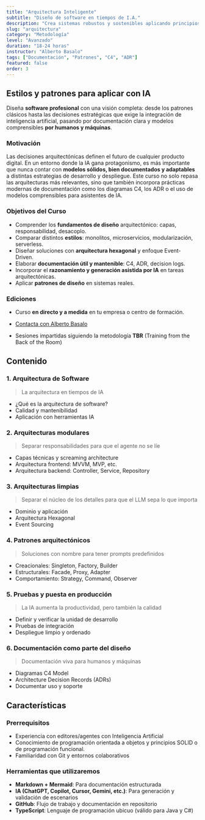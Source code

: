 ```yaml
---
title: "Arquitectura Inteligente"
subtitle: "Diseño de software en tiempos de I.A."
description: "Crea sistemas robustos y sostenibles aplicando principios de arquitectura con patrones, diagramas y documentación efectiva potenciados por y para la IA."
slug: "arquitectura"
category: "Metodología"
level: "Avanzado"
duration: "18-24 horas"
instructor: "Alberto Basalo"
tags: ["Documentación", "Patrones", "C4", "ADR"]
featured: false
order: 3
---
```


## Estilos y patrones para aplicar con IA

Diseña **software profesional** con una visión completa: desde los patrones clásicos hasta las decisiones estratégicas que exige la integración de inteligencia artificial, pasando por documentación clara y modelos comprensibles **por humanos y máquinas**.

### Motivación

Las decisiones arquitectónicas definen el futuro de cualquier producto digital. En un entorno donde la IA gana protagonismo, es más importante que nunca contar con **modelos sólidos, bien documentados y adaptables** a distintas estrategias de desarrollo y despliegue. Este curso no solo repasa las arquitecturas más relevantes, sino que también incorpora prácticas modernas de documentación como los diagramas C4, los ADR o el uso de modelos comprensibles para asistentes de IA.

### Objetivos del Curso

- Comprender los **fundamentos de diseño** arquitectónico: capas, responsabilidad, desacoplo.
- Comparar distintos **estilos**: monolitos, microservicios, modularización, serverless.
- Diseñar soluciones con **arquitectura hexagonal** y enfoque Event-Driven.
- Elaborar **documentación útil y mantenible**: C4, ADR, decision logs.
- Incorporar el **razonamiento y generación asistida por IA** en tareas arquitectónicas.
- Aplicar **patrones de diseño** en sistemas reales.

### Ediciones

- Curso **en directo y a medida** en tu empresa o centro de formación. 

- [Contacta con Alberto Basalo](https://www.linkedin.com/in/albertobasalo/)

- Sesiones impartidas siguiendo la metodología **TBR** (Training from the Back of the Room)

## Contenido

### 1. Arquitectura de Software

> La arquitectura en tiempos de IA
- ¿Qué es la arquitectura de software?
- Calidad y mantenibilidad
- Aplicación con herramientas IA

### 2. Arquitecturas modulares

> Separar responsabilidades para que el agente no se líe
- Capas técnicas y screaming architecture
- Arquitectura frontend: MVVM, MVP, etc.
- Arquitectura backend: Controller, Service, Repository

### 3. Arquitecturas limpias

> Separar el núcleo de los detalles para que el LLM sepa lo que importa
- Dominio y aplicación
- Arquitectura Hexagonal
- Event Sourcing

### 4. Patrones arquitectónicos

> Soluciones con nombre para tener prompts predefinidos
- Creacionales: Singleton, Factory, Builder
- Estructurales: Facade, Proxy, Adapter
- Comportamiento: Strategy, Command, Observer

### 5. Pruebas y puesta en producción
> La IA aumenta la productividad, pero también la calidad
- Definir y verificar la unidad de desarrollo
- Pruebas de integración
- Despliegue limpio y ordenado

### 6. Documentación como parte del diseño
> Documentación viva para humanos y máquinas
- Diagramas C4 Model
- Architecture Decision Records (ADRs)
- Documentar uso y soporte


## Características

### Prerrequisitos

- Experiencia con editores/agentes con Inteligencia Artificial
- Conocimiento de programación orientada a objetos y principios SOLID o de programación funcional.
- Familiaridad con Git y entornos colaborativos

### Herramientas que utilizaremos

- **Markdown + Mermaid**: Para documentación estructurada
- **IA (ChatGPT, Copilot, Cursor, Gemini, etc.)**: Para generación y validación de escenarios
- **GitHub**: Flujo de trabajo y documentación en repositorio
- **TypeScript**: Lenguaje de programación ubicuo (válido para Java y C#)
